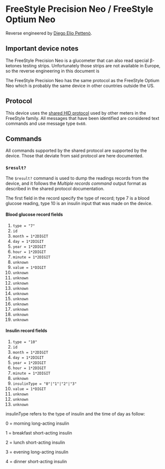 # FreeStyle Precision Neo / FreeStyle Optium Neo

Reverse engineered by [Diego Elio Pettenò](mailto:flameeyes@flameeyes.eu).

## Important device notes

The FreeStyle Precision Neo is a glucometer that can also read special β-ketones
testing strips. Unfortunately those strips are not available in Europe, so the
reverse engineering in this document is

The FreeStyle Precision Neo has the same protocol as the FreeStyle Optium Neo which is probably the same device in other countries outside the US.

## Protocol

This device uses the [shared HID protocol](shared-hid-protocol) used by other
meters in the FreeStyle family. All messages that have been identified are
considered text commands and use message type `0x60`.

## Commands

All commands supported by the shared protocol are supported by the device. Those
that deviate from said protocol are here documented.

### `$result?`

The `$result?` command is used to dump the readings records from the device, and
it follows the *Multiple records command* output format as described in the
shared protocol documentation.

The first field in the record specify the type of record; type 7 is a blood
glucose reading, type 10 is an insulin input that was made on the device.

#### Blood glucose record fields

  1. `type = "7"`
  2. `id`
  3. `month = 1*2DIGIT`
  4. `day = 1*2DIGIT`
  5. `year = 1*2DIGIT`
  6. `hour = 1*2DIGIT`
  7. `minute = 1*2DIGIT`
  8. `unknown`
  9. `value = 1*DIGIT`
  10. `unknown`
  11. `unknown`
  12. `unknown`
  13. `unknown`
  14. `unknown`
  15. `unknown`
  16. `unknown`
  17. `unknown`
  18. `unknown`
  19. `unknown`

#### Insulin record fields

  1. `type = "10"`
  2. `id`
  3. `month = 1*2DIGIT`
  4. `day = 1*2DIGIT`
  5. `year = 1*2DIGIT`
  6. `hour = 1*2DIGIT`
  7. `minute = 1*2DIGIT`
  8. `unknown`
  9. `insulinType = "0"|"1"|"2"|"3"`
  10. `value = 1*DIGIT`
  11. `unknown`
  12. `unknown`
  13. `unknown`
  
  insulinType refers to the type of insulin and the time of day as follow:
  
  0 = morning long-acting insulin
  
  1 = breakfast short-acting insulin
  
  2 = lunch short-acting insulin
  
  3 = evening long-acting insulin
  
  4 = dinner short-acting insulin
